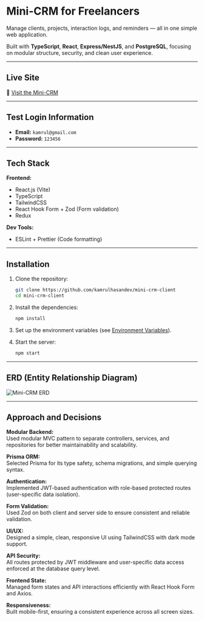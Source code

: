 # Mini-CRM for Freelancers

Manage clients, projects, interaction logs, and reminders — all in one simple web application.

Built with **TypeScript**, **React**, **Express/NestJS**, and **PostgreSQL**, focusing on modular structure, security, and clean user experience.


---

## Live Site

🔗 [Visit the Mini-CRM](https://mini-crm-client-lx9e.vercel.app/login)

---

## Test Login Information

- **Email:** `kamrul@gmail.com`
- **Password:** `123456`

---

## Tech Stack

**Frontend:**
- React.js (Vite)
- TypeScript
- TailwindCSS
- React Hook Form + Zod (Form validation)
- Redux



**Dev Tools:**
- ESLint + Prettier (Code formatting)

---

## Installation

1. Clone the repository:
    ```bash
    git clone https://github.com/kamrulhasandev/mini-crm-client
    cd mini-crm-client
    ```

2. Install the dependencies:
    ```bash
    npm install
    ```

3. Set up the environment variables (see [Environment Variables](#environment-variables)).

4. Start the server:
    ```bash
    npm start
    ```

---

## ERD (Entity Relationship Diagram)

![Mini-CRM ERD](https://i.ibb.co.com/cXgCwcGY/erd.png)

---

## Approach and Decisions

**Modular Backend:**  
Used modular MVC pattern to separate controllers, services, and repositories for better maintainability and scalability.

**Prisma ORM:**  
Selected Prisma for its type safety, schema migrations, and simple querying syntax.

**Authentication:**  
Implemented JWT-based authentication with role-based protected routes (user-specific data isolation).

**Form Validation:**  
Used Zod on both client and server side to ensure consistent and reliable validation.

**UI/UX:**  
Designed a simple, clean, responsive UI using TailwindCSS with dark mode support.

**API Security:**  
All routes protected by JWT middleware and user-specific data access enforced at the database query level.

**Frontend State:**  
Managed form states and API interactions efficiently with React Hook Form and Axios.

**Responsiveness:**  
Built mobile-first, ensuring a consistent experience across all screen sizes.
